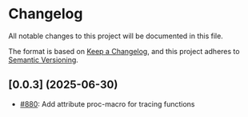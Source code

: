 # Changelog

All notable changes to this project will be documented in this file.

The format is based on [Keep a Changelog](https://keepachangelog.com/en/1.1.0/),
and this project adheres to [Semantic Versioning](https://semver.org/spec/v2.0.0.html).

## [0.0.3] (2025-06-30)

- [#880](https://github.com/cryspen/libcrux/pull/880): Add attribute proc-macro for tracing functions
